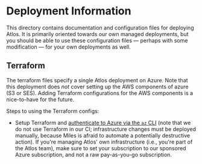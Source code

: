 # Deployment Information

This directory contains documentation and configuration files for deploying Atlos. It is primarily oriented towards our own managed deployments, but you should be able to use these configuration files — perhaps with some modification — for your own deployments as well.

## Terraform

The terraform files specify a single Atlos deployment on Azure. Note that this deployment does *not* cover setting up the AWS components of azure (S3 or SES). Adding Terraform configurations for the AWS components is a nice-to-have for the future.

Steps to using the Terraform configs:

* Setup Terraform and [authenticate to Azure via the `az` CLI](https://registry.terraform.io/providers/hashicorp/azurerm/latest/docs/guides/azure_cli) (note that we do not use Terraform in our CI; infrastructure changes must be deployed manually, because Miles is afraid to automate a potentially destructive action). If you're managing Atlos' own infrastructure (i.e., you're part of the Atlos team), make sure to set your subscription to our sponsored Azure subscription, and not a raw pay-as-you-go subscription. 